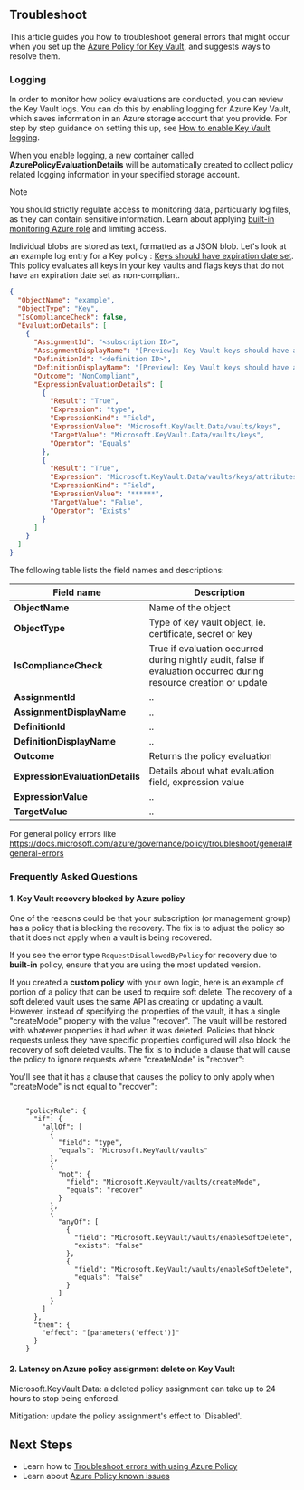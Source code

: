 ## Troubleshoot

This article guides you how to troubleshoot general errors that might occur when you set up the [Azure Policy for Key Vault](./azure-policy.md), and suggests ways to resolve them.

### Logging

In order to monitor how policy evaluations are conducted, you can review the Key Vault logs. You can do this by enabling logging for Azure Key Vault, which saves information in an Azure storage account that you provide. For step by step guidance on setting this up, see [How to enable Key Vault logging](howto-logging.md).

When you enable logging, a new container called **AzurePolicyEvaluationDetails** will be automatically created to collect policy related logging information in your specified storage account. 

> [!NOTE]
> You should strictly regulate access to monitoring data, particularly log files, as they can contain sensitive information. Learn about applying [built-in monitoring Azure role](https://docs.microsoft.com/azure/azure-monitor/roles-permissions-security) and limiting access.
> 
> 

Individual blobs are stored as text, formatted as a JSON blob. 
Let's look at an example log entry for a Key policy : [Keys should have expiration date set](https://docs.microsoft.com/azure/key-vault/general/azure-policy?tabs=keys#secrets-should-have-expiration-date-set-preview). This policy evaluates all keys in your key vaults and flags keys that do not have an expiration date set as non-compliant.

```json
{
  "ObjectName": "example",
  "ObjectType": "Key",
  "IsComplianceCheck": false,
  "EvaluationDetails": [
    {
      "AssignmentId": "<subscription ID>",
      "AssignmentDisplayName": "[Preview]: Key Vault keys should have an expiration date",
      "DefinitionId": "<definition ID>",
      "DefinitionDisplayName": "[Preview]: Key Vault keys should have an expiration date",
      "Outcome": "NonCompliant",
      "ExpressionEvaluationDetails": [
        {
          "Result": "True",
          "Expression": "type",
          "ExpressionKind": "Field",
          "ExpressionValue": "Microsoft.KeyVault.Data/vaults/keys",
          "TargetValue": "Microsoft.KeyVault.Data/vaults/keys",
          "Operator": "Equals"
        },
        {
          "Result": "True",
          "Expression": "Microsoft.KeyVault.Data/vaults/keys/attributes.expiresOn",
          "ExpressionKind": "Field",
          "ExpressionValue": "******",
          "TargetValue": "False",
          "Operator": "Exists"
        }
      ]
    }
  ]
}
```

The following table lists the field names and descriptions:

| Field name | Description |
| --- | --- |
| **ObjectName** |Name of the object |
| **ObjectType** |Type of key vault object, ie. certificate, secret or key |
| **IsComplianceCheck** |True if evaluation occurred during nightly audit, false if evaluation occurred during resource creation or update |
| **AssignmentId** | .. |
| **AssignmentDisplayName** |.. |
| **DefinitionId** | .. |
| **DefinitionDisplayName** |.. |
| **Outcome** | Returns the policy evaluation |
| **ExpressionEvaluationDetails** | Details about what evaluation field, expression value |
| **ExpressionValue** | .. |
| **TargetValue** | .. |

For general policy errors like https://docs.microsoft.com/azure/governance/policy/troubleshoot/general#general-errors


### Frequently Asked Questions

#### 1. Key Vault recovery blocked by Azure policy

One of the reasons could be that your subscription (or management group) has a policy that is blocking the recovery. The fix is to adjust the policy so that it does not apply when a vault is being recovered.

If you see the error type ```RequestDisallowedByPolicy``` for recovery due to **built-in** policy, ensure that you are using the most updated version. 

If you created a **custom policy** with your own logic, here is an example of portion of a policy that can be used to require soft delete. The recovery of a soft deleted vault uses the same API as creating or updating a vault. However, instead of specifying the properties of the vault, it has a single "createMode" property with the value "recover". The vault will be restored with whatever properties it had when it was deleted. Policies that block requests unless they have specific properties configured will also block the recovery of soft deleted vaults. The fix is to include a clause that will cause the policy to ignore requests where "createMode" is "recover":

You'll see that it has a clause that causes the policy to only apply when "createMode" is not equal to "recover":

```

    "policyRule": { 
      "if": {
        "allOf": [
          {
            "field": "type",
            "equals": "Microsoft.KeyVault/vaults"
          }, 
          {
            "not": {
              "field": "Microsoft.Keyvault/vaults/createMode",
              "equals": "recover"
            }
          },
          {
            "anyOf": [
              {
                "field": "Microsoft.KeyVault/vaults/enableSoftDelete",
                "exists": "false"
              },
              {
                "field": "Microsoft.KeyVault/vaults/enableSoftDelete",
                "equals": "false"
              }
            ]
          }
        ]
      },
      "then": {
        "effect": "[parameters('effect')]"
      }
    }
```

#### 2. Latency on Azure policy assignment delete on Key Vault 

Microsoft.KeyVault.Data: a deleted policy assignment can take up to 24 hours to stop being enforced. 

Mitigation: update the policy assignment's effect to 'Disabled'.


## Next Steps

* Learn how to [Troubleshoot errors with using Azure Policy](https://docs.microsoft.com/azure/governance/policy/troubleshoot/general)
* Learn about [Azure Policy known issues](https://github.com/azure/azure-policy#known-issues)